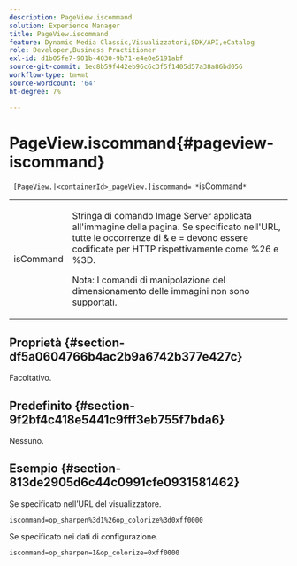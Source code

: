 ```yaml
---
description: PageView.iscommand
solution: Experience Manager
title: PageView.iscommand
feature: Dynamic Media Classic,Visualizzatori,SDK/API,eCatalog
role: Developer,Business Practitioner
exl-id: d1b05fe7-901b-4030-9b71-e4e0e5191abf
source-git-commit: 1ec8b59f442eb96c6c3f5f1405d57a38a86bd056
workflow-type: tm+mt
source-wordcount: '64'
ht-degree: 7%

---
```


# PageView.iscommand{#pageview-iscommand}

` [PageView.|<containerId>_pageView.]iscommand= *`isCommand`*`

<table id="table_9E7BB12BF371419F88DD4D24EF04632C"> 
 <tbody> 
  <tr> 
   <td colname="col1"> <p> <span class="codeph"><span class="varname"> isCommand</span></span> </p> </td> 
   <td colname="col2"> <p> Stringa di comando Image Server applicata all'immagine della pagina. Se specificato nell'URL, tutte le occorrenze di <span class="codeph"> &amp;</span> e <span class="codeph"> =</span> devono essere codificate per HTTP rispettivamente come <span class="codeph"> %26</span> e <span class="codeph"> %3D</span>. </p> <p> <p>Nota:  I comandi di manipolazione del dimensionamento delle immagini non sono supportati. </p> </p> </td> 
  </tr> 
 </tbody> 
</table>

## Proprietà {#section-df5a0604766b4ac2b9a6742b377e427c}

Facoltativo.

## Predefinito {#section-9f2bf4c418e5441c9fff3eb755f7bda6}

Nessuno.

## Esempio {#section-813de2905d6c44c0991cfe0931581462}

Se specificato nell’URL del visualizzatore.

`iscommand=op_sharpen%3d1%26op_colorize%3d0xff0000`

Se specificato nei dati di configurazione.

`iscommand=op_sharpen=1&op_colorize=0xff0000`
